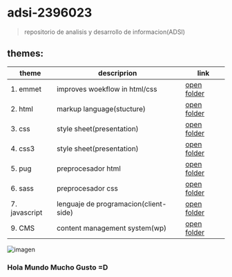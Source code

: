 # adsi-2396023
>   repositorio de analisis y desarrollo de informacion(ADSI)

## themes:

| theme | descriprion | link
| --- | --- | --- |
| 1. emmet	    | improves woekflow in html/css	       |[open folder](01-emmet/)
| 2. html	    | markup language(stucture)            |[open folder](02-html/)
| 3. css	    | style sheet(presentation)		       |[open folder](03-css/)
| 4. css3	    | style sheet(presentation)		       |[open folder](04-css3/)
| 5. pug	    | preprocesador html	               |[open folder](05-pug/)
| 6. sass	    | preprocesador css 	               |[open folder](06-sass/)
| 7. javascript	| lenguaje de programacion(client-side)|[open folder](07-javascript/)
| 9. CMS	    | content management system(wp)        |[open folder](15-cms/)
 

![imagen](https://images.unsplash.com/photo-1453728013993-6d66e9c9123a?ixlib=rb-1.2.1&ixid=MnwxMjA3fDB8MHxzZWFyY2h8Mnx8dmlld3xlbnwwfHwwfHw%3D&w=1000&q=80)

### Hola Mundo Mucho Gusto =D
